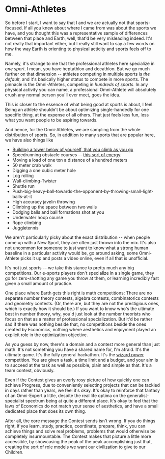 # Omni-Athletes

So before I start, I want to say that I and we are actually not that sports-focused. If all you knew about where I came from was about the sports we have, and you thought this was a representative sample of differences between that place and Earth, well, that'd be very misleading indeed. It's not really that important either, but I really still want to say a few words on how the way Earth is orienting to physical acticity and sports feels off to me.

Namely, it's strange to me that the professional athletes here specialize in *one sport*. I mean, you have heptathlon and decathlon. But we go much further on that dimension -- athletes competing in multiple sports is *the default*, and it's basically higher status to compete in more sports. The pinnacle is the Omni-Athletes, competing in *hundreds of sports*. In any physical activity you can name, a professional Omni-Athlete will absolutely crush any normal person you'll ever meet, goes the idea.

This is closer to the essence of what being good at sports is about, I feel. Being an athlete shouldn't be about optimizing single-handedly for one specific thing, at the expense of all others. That just feels less fun, less what you want people to be aspiring towards.

And hence, for the Omni-Athletes, we are sampling from the whole distribution of sports. So, in addition to many sports that are popular here, we have also things like

- [Building a tower below of yourself, that you climb as you go](https://imgur.com/gallery/ideas-locas-mazi-odumegwu-hOgLAn8)
- Speedrunning obstacle courses -- [this sort of energy](https://www.youtube.com/watch?v=hZbXyKBc1N0)
- Moving a load of one ton a distance of a hundred meters
- 50 meter crab walk
- Digging a one cubic meter hole
- Log rolling
- Wall-climbing-Twister
- Shuttle run
- Push-big-heavy-ball-towards-the-opponent-by-throwing-small-light-balls-at-it
- High accuracy javelin throwing
- Climbing up the space between two walls
- Dodging balls and ball formations shot at you
- Underwater hoop course
- Rope climbing
- Juggletennis

We aren't particularly picky about the exact distribution -- when people come up with a New Sport, they are often just thrown into the mix. It's also not uncommon for someone to just want to know what a strong human baseline in a particular activity would be, go around asking, some Omni-Athlete picks it up and posts a video online, even if all that is unofficial.

It's not just sports -- we take this stance to pretty much any big competitions. Our e-sports players don't specialize in a single game, they go for zero-shotting any game you throw at them, or learning incredibly fast given a small amount of practice.

One place where Earth gets this right is math competitions: There are no separate number theory contests, algebra contests, combinatorics contests and geometry contests. (Or, there are, but they are not the prestigious ones, which is exactly how it should be.) If you want to know who's the ultimate best in number theory, why, you'd just look at the number theorists who focus on that as a matter of professional specialization. But it'd be rather sad if there was nothing beside that, no competitions beside the ones created by Economics, nothing where aesthetics and enjoyment played an explicit role in the optimization objective.

As you guess by now, there's a domain and a contest more general than just math. It's not something you have a shared name for, I'm afraid. It's the ultimate game. It's the fully general hackathon. It's the [wizard power](https://www.lesswrong.com/posts/Wg6ptgi2DupFuAnXG/orienting-toward-wizard-power) competition. You are given a task, a time limit and a budget, and your aim is to succeed at the task as well as possible, plain and simple as that. It's a team contest, obviously.

Even if the Contest gives an overly rosy picture of how quickly one can achieve Progress, due to conveniently selecting projects that can be tackled in days rather than years, we feel it's okay. It's okay to reinforce that fantasy of an Omni-Expert a little, despite the real life optima on the generalist-specialist spectrum being at quite a different place. It's okay to feel that the laws of Economics do not match your sense of aesthetics, and have a small dedicated place that does its own thing.

After all, the core message the Contest sends isn't wrong. If you do things right, if you learn, study, practice, coordinate, prepare, think, you can achieve things and solve real problems, problems that would otherwise be completely insurmountable. The Contest makes that picture a little more accessible, by showcasing the peak of the peak accomplishing just that, creating the sort of role models we want our civilization to give to our Children.
